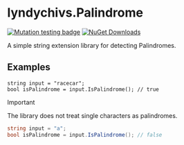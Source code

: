 # lyndychivs.Palindrome
[![Mutation testing badge](https://img.shields.io/endpoint?style=for-the-badge&url=https%3A%2F%2Fbadge-api.stryker-mutator.io%2Fgithub.com%2Flyndychivs%2FPalindrome%2Fmaster)](https://dashboard.stryker-mutator.io/reports/github.com/lyndychivs/Palindrome/master)
[![NuGet Downloads](https://img.shields.io/nuget/dt/lyndychivs.Palindrome?style=for-the-badge&logo=nuget)](https://www.nuget.org/packages/lyndychivs.Palindrome/)

A simple string extension library for detecting Palindromes.

## Examples
```chsarp
string input = "racecar";
bool isPalindrome = input.IsPalindrome(); // true
```

> [!IMPORTANT]
> The library does not treat single characters as palindromes.

```csharp
string input = "a";
bool isPalindrome = input.IsPalindrome(); // false
```
